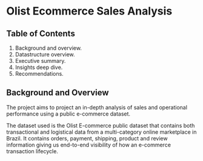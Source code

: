 # Olist Ecommerce Sales Analysis
## Table of Contents
1. Background and overview.
2. Datastructure overview.
3. Executive summary.
4. Insights deep dive.
5. Recommendations.

## Background and Overview
The project aims to project an in-depth analysis of sales and operational performance using a public e-commerce dataset.

The dataset used is the Olist E-commerce public dataset that contains both transactional and logistical data from a multi-category online marketplace in Brazil. It contains orders, payment, shipping, product and review information giving us end-to-end visibility of how an e-commerce transaction lifecycle.
